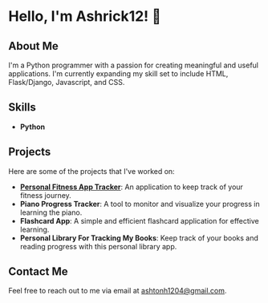 # Hello, I'm Ashrick12! 👋

## About Me
I'm a Python programmer with a passion for creating meaningful and useful applications. I'm currently expanding my skill set to include HTML, Flask/Django, Javascript, and CSS.

## Skills
- **Python**

## Projects
Here are some of the projects that I've worked on:

- [**Personal Fitness App Tracker**](https://github.com/Ashrick12/Fitness-Tracker-App): An application to keep track of your fitness journey.
- **Piano Progress Tracker**: A tool to monitor and visualize your progress in learning the piano.
- **Flashcard App**: A simple and efficient flashcard application for effective learning.
- **Personal Library For Tracking My Books**: Keep track of your books and reading progress with this personal library app.

## Contact Me
Feel free to reach out to me via email at ashtonh1204@gmail.com.

